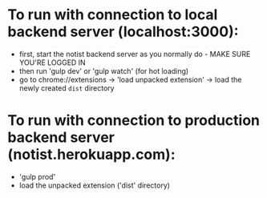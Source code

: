 # To run with connection to local backend server (localhost:3000):
* first, start the notist backend server as you normally do - MAKE SURE YOU'RE LOGGED IN
* then run 'gulp dev' or 'gulp watch' (for hot loading)
* go to chrome://extensions -> 'load unpacked extension' -> load the newly created `dist` directory

# To run with connection to production backend server (notist.herokuapp.com):
* 'gulp prod'
* load the unpacked extension ('dist' directory)

